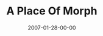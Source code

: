 ---
layout: message
category: message
series: "Morph"
title: "A Place Of Morph"
date: 2007-01-28-00-00
message_id: 34
audio: "http://s3.amazonaws.com/crossroads-media/media/legacy/mp3/Morph_04_A_Place_of_Morph_1-28-07_Tome.mp3"
audio-duration: "44:35"
explicit: "N"
---